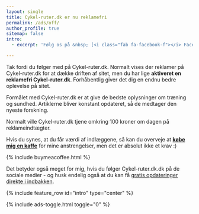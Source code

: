 ```yaml
---
layout: single
title: Cykel-ruter.dk er nu reklamefri
permalink: /ads/off/
author_profile: true
sitemap: false
intro:
  - excerpt: 'Følg os på &nbsp; [<i class="fab fa-facebook-f"></i> Facebook](https://www.facebook.com/cykelruterdk){: .btn .btn--facebook } og [<i class="fab fa-twitter"></i> og [<i class="fab fa-pinterest"></i> Pinterest](https://www.pinterest.dk/cykelruter/){: .btn .btn--danger }'

---
```


Tak fordi du følger med på Cykel-ruter.dk. Normalt vises der reklamer på Cykel-ruter.dk for at dække driften af sitet, men du har lige **aktiveret en reklamefri Cykel-ruter.dk**. Forhåbentlig giver det dig en endnu bedre oplevelse på sitet.

Formålet med Cykel-ruter.dk er at give de bedste oplysninger om træning og sundhed. Artiklerne bliver konstant opdateret, så de medtager den nyeste forskning.

Normalt ville Cykel-ruter.dk tjene omkring 100 kroner om dagen på reklameindtægter.

Hvis du synes, at du får værdi af indlæggene, så kan du overveje at **[købe mig en kaffe](https://www.buymeacoffee.com/lsolesen)** for mine anstrengelser, men det er absolut ikke et krav :)

{% include buymeacoffee.html %}

Det betyder også meget for mig, hvis du følger Cykel-ruter.dk.dk på de sociale medier - og husk endelig også at du kan få [gratis opdateringer direkte i indbakken](/nyhedsbrev/).

{% include feature_row id="intro" type="center" %}

{% include ads-toggle.html toggle="0" %}
